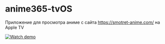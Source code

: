 # anime365-tvOS

Приложение для просмотра аниме с сайта https://smotret-anime.com/ на Apple TV

[![Watch demo](https://i.ibb.co/xmQMtb3/2022-10-09-13-57-44.png)](https://youtu.be/Z5Elx_InaaY)
